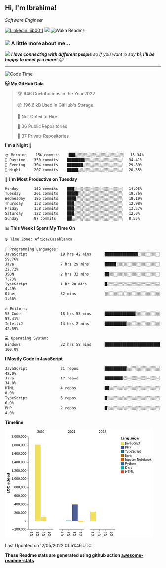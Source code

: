 <h2>Hi, I'm Ibrahima! </h2>
<p><em>Software Engineer 
</em></p>


[![Linkedin: iib0011](https://img.shields.io/badge/-iib0011-blue?style=flat-square&logo=Linkedin&logoColor=white&link=https://www.linkedin.com/in/iib0011/)](https://www.linkedin.com/in/iib0011/)
![](https://visitor-badge.glitch.me/badge?page_id=iib0011)
![Waka Readme](https://github.com/iib0011/iib0011/workflows/Waka%20Readme/badge.svg)


### <img src="https://media.giphy.com/media/VgCDAzcKvsR6OM0uWg/giphy.gif" width="50"> A little more about me...  


<img src="https://media.giphy.com/media/LnQjpWaON8nhr21vNW/giphy.gif" width="60"> <em><b>I love connecting with different people</b> so if you want to say <b>hi, I'll be happy to meet you more!</b> 😊</em>

---
<!--START_SECTION:waka-->
![Code Time](http://img.shields.io/badge/Code%20Time-0%20secs-blue)

**🐱 My GitHub Data** 

> 🏆 646 Contributions in the Year 2022
 > 
> 📦 196.6 kB Used in GitHub's Storage 
 > 
> 🚫 Not Opted to Hire
 > 
> 📜 36 Public Repositories 
 > 
> 🔑 37 Private Repositories  
 > 
**I'm a Night 🦉** 

```text
🌞 Morning    156 commits    ███░░░░░░░░░░░░░░░░░░░░░░   15.34% 
🌆 Daytime    350 commits    ████████░░░░░░░░░░░░░░░░░   34.41% 
🌃 Evening    304 commits    ███████░░░░░░░░░░░░░░░░░░   29.89% 
🌙 Night      207 commits    █████░░░░░░░░░░░░░░░░░░░░   20.35%

```
📅 **I'm Most Productive on Tuesday** 

```text
Monday       152 commits    ███░░░░░░░░░░░░░░░░░░░░░░   14.95% 
Tuesday      201 commits    █████░░░░░░░░░░░░░░░░░░░░   19.76% 
Wednesday    185 commits    ████░░░░░░░░░░░░░░░░░░░░░   18.19% 
Thursday     132 commits    ███░░░░░░░░░░░░░░░░░░░░░░   12.98% 
Friday       138 commits    ███░░░░░░░░░░░░░░░░░░░░░░   13.57% 
Saturday     122 commits    ███░░░░░░░░░░░░░░░░░░░░░░   12.0% 
Sunday       87 commits     ██░░░░░░░░░░░░░░░░░░░░░░░   8.55%

```


📊 **This Week I Spent My Time On** 

```text
⌚︎ Time Zone: Africa/Casablanca

💬 Programming Languages: 
JavaScript               19 hrs 42 mins      ███████████████░░░░░░░░░░   59.76% 
Java                     7 hrs 29 mins       █████░░░░░░░░░░░░░░░░░░░░   22.72% 
JSON                     2 hrs 32 mins       ██░░░░░░░░░░░░░░░░░░░░░░░   7.73% 
TypeScript               1 hr 28 mins        █░░░░░░░░░░░░░░░░░░░░░░░░   4.49% 
Other                    32 mins             ░░░░░░░░░░░░░░░░░░░░░░░░░   1.66%

🔥 Editors: 
VS Code                  18 hrs 55 mins      ██████████████░░░░░░░░░░░   57.41% 
IntelliJ                 14 hrs 2 mins       ██████████░░░░░░░░░░░░░░░   42.59%

💻 Operating System: 
Windows                  32 hrs 58 mins      █████████████████████████   100.0%

```

**I Mostly Code in JavaScript** 

```text
JavaScript               21 repos            ██████████░░░░░░░░░░░░░░░   42.0% 
Java                     17 repos            ████████░░░░░░░░░░░░░░░░░   34.0% 
HTML                     4 repos             ██░░░░░░░░░░░░░░░░░░░░░░░   8.0% 
TypeScript               3 repos             █░░░░░░░░░░░░░░░░░░░░░░░░   6.0% 
PHP                      2 repos             █░░░░░░░░░░░░░░░░░░░░░░░░   4.0%

```


**Timeline**

![Chart not found](https://raw.githubusercontent.com/iib0011/iib0011/master/charts/bar_graph.png) 


 Last Updated on 12/05/2022 01:51:46 UTC
<!--END_SECTION:waka-->

**These Readme stats are generated using github action [awesome-readme-stats](https://github.com/iib0011/waka-readme-stats)**
